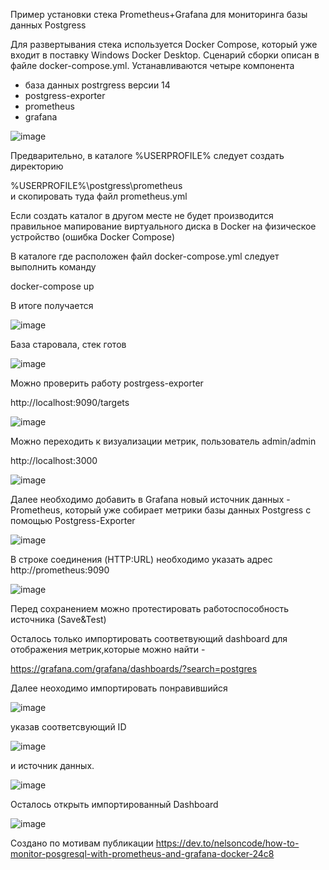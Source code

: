 Пример установки стека Prometheus+Grafana для мониторинга базы данных Postgress

Для развертывания стека используется Docker Compose, который уже входит в поставку Windows Docker Desktop. 
Сценарий сборки описан в файле docker-compose.yml.
Устанавливаются четыре компонента
 - база данных postrgress версии 14
 - postgress-exporter
 - prometheus
 - grafana
 
![image](https://user-images.githubusercontent.com/68746298/197963633-0d9cdfd0-16c1-455f-9a99-b8f72101c17e.png)

Предварительно, в каталоге  %USERPROFILE% следует создать директорию 

%USERPROFILE%\postgress\prometheus\
и скопировать туда файл prometheus.yml 

Если создать каталог в другом месте не будет производится правильное мапирование виртуального диска в Docker на физическое устройство (ошибка Docker Compose) 

В каталоге где расположен файл docker-compose.yml следует выполнить команду 

docker-compose up

В итоге получается

![image](https://user-images.githubusercontent.com/68746298/197971216-ab821508-20d5-4434-893f-8dbfed8f25e7.png)

База старовала, стек готов

![image](https://user-images.githubusercontent.com/68746298/197974385-e0f67155-9f5a-4370-be01-194e6ef91b4d.png)

Можно проверить работу postrgess-exporter

http://localhost:9090/targets

![image](https://user-images.githubusercontent.com/68746298/197975032-aedce9fe-ae2e-41af-9e6b-cb8ca6ba1b74.png)

Можно переходить к визуализации метрик, пользователь admin/admin

http://localhost:3000

![image](https://user-images.githubusercontent.com/68746298/198000792-f47b4872-9f67-4bfc-b746-fd789b715483.png)

Далее необходимо добавить в Grafana новый источник данных - Prometheus, который уже собирает метрики базы данных Postgress с помощью Postgress-Exporter

![image](https://user-images.githubusercontent.com/68746298/197978044-e4bc67e1-2b1a-46c7-a0d9-0ff8244d0111.png)

В строке соединения (HTTP:URL) необходимо указать адрес http://prometheus:9090  

![image](https://user-images.githubusercontent.com/68746298/197980070-976c210b-5ad1-4c01-811a-2e9cae3d2f48.png)

Перед сохранением можно протестировать работоспособность источника (Save&Test) 

Осталось только импортировать соответвующий dashboard для отображения метрик,которые  можно найти - 

https://grafana.com/grafana/dashboards/?search=postgres

Далее неоходимо импортировать понравившийся 

![image](https://user-images.githubusercontent.com/68746298/197983168-516379ab-d194-4aef-b705-f674987db186.png)

указав соответсвующий ID 

![image](https://user-images.githubusercontent.com/68746298/197991358-f3c3a26d-8e52-40fe-b815-b21a475ad3ab.png)

и источник данных.

![image](https://user-images.githubusercontent.com/68746298/197984087-62fa3a96-5709-40d9-b667-4d0dbb064437.png)


Осталось открыть импортированный Dashboard

![image](https://user-images.githubusercontent.com/68746298/197992170-4d1d4e9b-3b69-4efc-b549-6ed2e2c93b4d.png)



Создано по мотивам публикации
https://dev.to/nelsoncode/how-to-monitor-posgresql-with-prometheus-and-grafana-docker-24c8
